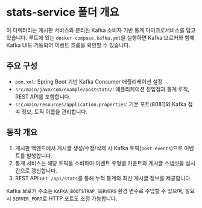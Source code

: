 # stats-service 폴더 개요

이 디렉터리는 게시판 서비스와 분리된 Kafka 소비자 기반 통계 마이크로서비스를 담고 있습니다. 루트에 있는 `docker-compose.kafka.yml`을 실행하면 Kafka 브로커와 함께 Kafka UI도 기동되어 이벤트 흐름을 확인할 수 있습니다.

## 주요 구성

- `pom.xml`: Spring Boot 기반 Kafka Consumer 애플리케이션 설정
- `src/main/java/com/example/poststats/`: 애플리케이션 진입점과 통계 로직, REST API를 포함합니다.
- `src/main/resources/application.properties`: 기본 포트(8081)와 Kafka 접속 정보, 토픽 이름을 관리합니다.

## 동작 개요

1. 게시판 백엔드에서 게시글 생성/수정/삭제 시 Kafka 토픽(`post-events`)으로 이벤트를 발행합니다.
2. 통계 서비스는 해당 토픽을 소비하여 이벤트 유형별 카운트와 게시글 스냅샷을 실시간으로 갱신합니다.
3. REST API `GET /api/stats`를 통해 누적 통계와 최신 게시글 정보를 제공합니다.

Kafka 브로커 주소는 `KAFKA_BOOTSTRAP_SERVERS` 환경 변수로 주입할 수 있으며, 필요 시 `SERVER_PORT`로 HTTP 포트도 조정 가능합니다.
